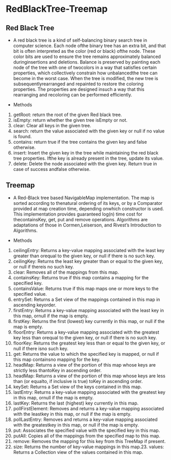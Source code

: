 # RedBlackTree-Treemap

## Red Black Tree
* A red black tree is a kind of self-balancing binary search tree in computer science.  Each node ofthe binary tree has an extra bit, and that bit is often interpreted as the color (red or black) ofthe node.  These color bits are used to ensure the tree remains approximately balanced duringinsertions and deletions.  Balance is preserved by painting each node of the tree with one of twocolors in a way that satisfies certain properties, which collectively constrain how unbalancedthe tree can become in the worst case.  When the tree is modified, the new tree is subsequentlyrearranged  and  repainted  to  restore  the  coloring  properties.   The  properties  are  designed  insuch a way that this rearranging and recoloring can be performed efficiently.

* Methods
1.  getRoot:  return the root of the given Red black tree.
2.  isEmpty:  return whether the given tree isEmpty or not.
3.  clear:  Clear all keys in the given tree.
4.  search:  return the value associated with the given key or null if no value is found.
5.  contains:  return true if the tree contains the given key and false otherwise.
6.  insert:  Insert the given key in the tree while maintaining the red black tree properties.  Ifthe key is already present in the tree, update its value.
7.  delete:  Delete the node associated with the given key.  Return true in case of success andfalse otherwise.

## Treemap
* A Red-Black tree based NavigableMap implementation.  The map is sorted according to thenatural ordering of its keys, or by a Comparator provided at map creation time, depending onwhich constructor is used.  This implementation provides guaranteed log(n) time cost for thecontainsKey, get, put and remove operations.  Algorithms are adaptations of those in Cormen,Leiserson, and Rivest’s Introduction to Algorithms.

* Methods
1.  ceilingEntry:  Returns a key-value mapping associated with the least key greater than orequal to the given key, or null if there is no such key.
2.  ceilingKey:  Returns the least key greater than or equal to the given key, or null if thereis no such key.
3.  clear:  Removes all of the mappings from this map.
4.  containsKey:  Returns true if this map contains a mapping for the specified key.
5.  containsValue:  Returns true if this map maps one or more keys to the specified value.
6.  entrySet:  Returns a Set view of the mappings contained in this map in ascending keyorder.
7.  firstEntry:  Returns a key-value mapping associated with the least key in this map,  ornull if the map is empty.
8.  firstKey:  Returns the first (lowest) key currently in this map, or null if the map is empty.
9.  floorEntry:  Returns a key-value mapping associated with the greatest key less than orequal to the given key, or null if there is no such key.
10. floorKey:  Returns the greatest key less than or equal to the given key, or null if there isno such key.
11. get:  Returns the value to which the specified key is mapped, or null if this map containsno mapping for the key.
12. headMap:  Returns a view of the portion of this map whose keys are strictly less thantoKey in ascending order.
13. headMap:  Returns a view of the portion of this map whose keys are less than (or equalto, if inclusive is true) toKey in ascending order.
14. keySet:  Returns a Set view of the keys contained in this map.
15. lastEntry:  Returns a key-value mapping associated with the greatest key in this map, ornull if the map is empty.
16. lastKey:  Returns the last (highest) key currently in this map.
17. pollFirstElement:  Removes  and  returns  a  key-value  mapping  associated  with  the  leastkey in this map, or null if the map is empty.
18. pollLastEntry:  Removes and returns a key-value mapping associated with the greatestkey in this map, or null if the map is empty.
19. put:  Associates the specified value with the specified key in this map.
20. putAll:  Copies all of the mappings from the specified map to this map.
21. remove:  Removes the mapping for this key from this TreeMap if present.
22. size:  Returns the number of key-value mappings in this map.23.  values:  Returns a Collection view of the values contained in this map.
